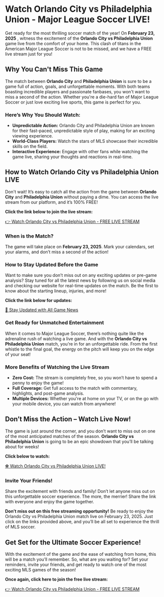 # Watch Orlando City vs Philadelphia Union - Major League Soccer LIVE!

Get ready for the most thrilling soccer match of the year! On **February 23, 2025** , witness the excitement of the **Orlando City vs Philadelphia Union** game live from the comfort of your home. This clash of titans in the American Major League Soccer is not to be missed, and we have a FREE live stream just for you!

## Why You Can't Miss This Game

The match between **Orlando City** and **Philadelphia Union** is sure to be a game full of action, goals, and unforgettable moments. With both teams boasting incredible players and passionate fanbases, you won't want to miss a second of the action. Whether you're a die-hard fan of Major League Soccer or just love exciting live sports, this game is perfect for you.

### Here’s Why You Should Watch:

- **Unpredictable Action:** Orlando City and Philadelphia Union are known for their fast-paced, unpredictable style of play, making for an exciting viewing experience.
- **World-Class Players:** Watch the stars of MLS showcase their incredible skills on the field.
- **Interactive Experience:** Engage with other fans while watching the game live, sharing your thoughts and reactions in real-time.

## How to Watch Orlando City vs Philadelphia Union LIVE

Don't wait! It’s easy to catch all the action from the game between **Orlando City** and **Philadelphia Union** without paying a dime. You can access the live stream from our platform, and it’s 100% FREE!

**Click the link below to join the live stream:**

[👉 Watch Orlando City vs Philadelphia Union - FREE LIVE STREAM](https://tinyurl.com/livestreamfreeo?st=Orlando+City+vs+Philadelphia+Union&si=gh)

### When is the Match?

The game will take place on **February 23, 2025**. Mark your calendars, set your alarms, and don’t miss a second of the action!

### How to Stay Updated Before the Game

Want to make sure you don’t miss out on any exciting updates or pre-game analysis? Stay tuned for all the latest news by following us on social media and checking our website for real-time updates on the match. Be the first to know about the starting lineup, injuries, and more!

**Click the link below for updates:**

[📱 Stay Updated with All Game News](https://tinyurl.com/livestreamfreeo?st=Orlando+City+vs+Philadelphia+Union&si=gh)

### Get Ready for Unmatched Entertainment

When it comes to Major League Soccer, there’s nothing quite like the adrenaline rush of watching a live game. And with the **Orlando City vs Philadelphia Union** match, you’re in for an unforgettable ride. From the first whistle to the final goal, the energy on the pitch will keep you on the edge of your seat!

### More Benefits of Watching the Live Stream

- **Zero Cost:** The stream is completely free, so you won’t have to spend a penny to enjoy the game!
- **Full Coverage:** Get full access to the match with commentary, highlights, and post-game analysis.
- **Multiple Devices:** Whether you're at home on your TV, or on the go with your mobile device, you can watch from anywhere!

## Don’t Miss the Action – Watch Live Now!

The game is just around the corner, and you don’t want to miss out on one of the most anticipated matches of the season. **Orlando City vs Philadelphia Union** is going to be an epic showdown that you’ll be talking about for weeks!

**Click below to watch:**

[⚽ Watch Orlando City vs Philadelphia Union LIVE!](https://tinyurl.com/livestreamfreeo?st=Orlando+City+vs+Philadelphia+Union&si=gh)

### Invite Your Friends!

Share the excitement with friends and family! Don’t let anyone miss out on this unforgettable soccer experience. The more, the merrier! Share the link with everyone and enjoy the game together.

**Don’t miss out on this free streaming opportunity!** Be ready to enjoy the Orlando City vs Philadelphia Union match live on February 23, 2025. Just click on the links provided above, and you’ll be all set to experience the thrill of MLS soccer.

## Get Set for the Ultimate Soccer Experience!

With the excitement of the game and the ease of watching from home, this will be a match you’ll remember. So, what are you waiting for? Set your reminders, invite your friends, and get ready to watch one of the most exciting MLS games of the season!

**Once again, click here to join the free live stream:**

[👉 Watch Orlando City vs Philadelphia Union - FREE LIVE STREAM](https://tinyurl.com/livestreamfreeo?st=Orlando+City+vs+Philadelphia+Union&si=gh)

